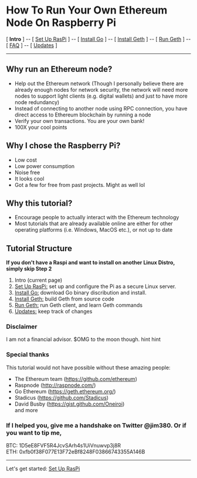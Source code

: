 # How To Run Your Own Ethereum Node On Raspberry Pi
[ **Intro** ] -- [ [Set Up RasPi](pi_setup.md) ] -- [ [Install Go](go_install.md) ] -- [ [Install Geth](geth_install.md) ] -- [ [Run Geth](geth_run.md) ] -- [ [FAQ](faq.md) ] -- [ [Updates](raspi_updates.md) ]

-----
## Why run an Ethereum node?
- Help out the Ethereum network (Though I personally believe there are already enough nodes for network security, the network will need more nodes to support light clients (e.g. digital wallets) and just to have more node redundancy)
- Instead of connecting to another node using RPC connection, you have direct access to Ethereum blockchain by running a node
- Verify your own transactions. You are your own bank!
- 100X your cool points
## Why I chose the Raspberry Pi?
- Low cost
- Low power consumption
- Noise free
- It looks cool
- Got a few for free from past projects. Might as well lol
## Why this tutorial?
- Encourage people to actually interact with the Ethereum technology
- Most tutorials that are already available online are either for other operating platforms (i.e. Windows, MacOS etc.), or not up to date
## Tutorial Structure
**If you don't have a Raspi and want to install on another Linux Distro, simply skip Step 2**
1. Intro (current page)
2. [Set Up RasPi:](pi_setup.md) set up and configure the Pi as a secure Linux server.
3. [Install Go:](go_install.md) download Go binary discribution and install.
4. [Install Geth:](geth_install.md) build Geth from source code
5. [Run Geth:](geth_run.md) run Geth client, and learn Geth commands
6. [Updates:](raspi_updates.md) keep track of changes
### Disclaimer
I am not a financial advisor. $OMG to the moon though. hint hint

### Special thanks
This tutorial would not have possible without these amazing people:
- The Ethereum team (https://github.com/ethereum)
- Raspnode (http://raspnode.com/)
- Go Ethereum (https://geth.ethereum.org/)
- Stadicus (https://github.com/Stadicus)
- David Busby (https://gist.github.com/Oneiroi)
<br/>and more 

### If I helped you, give me a handshake on Twitter @jim380. Or if you want to tip me,
BTC: 1D5eE8FVF5R4JcvSArh4s1UiVnuwvp3j8R
<br/>ETH: 0xfb0f38F077E13F72eBf8248F03866743355A146B


---
Let's get started: [Set Up RasPi](pi_setup.md)
